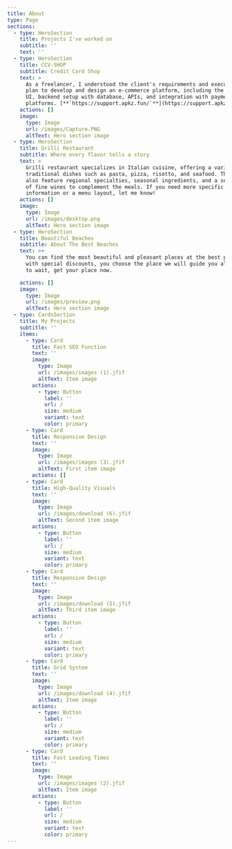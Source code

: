 ```yaml
---
title: About
type: Page
sections:
  - type: HeroSection
    title: Projects I've worked on
    subtitle: ''
    text: ''
  - type: HeroSection
    title: CCV-SHOP
    subtitle: Credit Card Shop
    text: >
      As a freelancer, I understood the client's requirements and executed a
      plan to develop and design an e-commerce platform, including the frontend
      UI, backend setup with database, APIs, and integration with payment
      platforms. [**`https://support.apkz.fun/`**](https://support.apkz.fun/)
    actions: []
    image:
      type: Image
      url: /images/Capture.PNG
      altText: Hero section image
  - type: HeroSection
    title: Grilli Restaurant
    subtitle: Where every flavor tells a story
    text: >
      Grilli restaurant specializes in Italian cuisine, offering a variety of
      traditional dishes such as pasta, pizza, risotto, and seafood. They may
      also feature regional specialties, seasonal ingredients, and a selection
      of fine wines to complement the meals. If you need more specific
      information or a menu layout, let me know!
    actions: []
    image:
      type: Image
      url: /images/desktop.png
      altText: Hero section image
  - type: HeroSection
    title: Beautiful Beaches
    subtitle: About The Best Beaches
    text: >+
      You can find the most beautiful and pleasant places at the best prices
      with special discounts, you choose the place we will guide you all the way
      to wait, get your place now.

    actions: []
    image:
      type: Image
      url: /images/preview.png
      altText: Hero section image
  - type: CardsSection
    title: My Projects
    subtitle: ''
    items:
      - type: Card
        title: Fast SEO Function
        text: ''
        image:
          type: Image
          url: /images/images (1).jfif
          altText: Item image
        actions:
          - type: Button
            label: ''
            url: /
            size: medium
            variant: text
            color: primary
      - type: Card
        title: Responsive Design
        text: ''
        image:
          type: Image
          url: /images/images (3).jfif
          altText: First item image
        actions: []
      - type: Card
        title: High-Quality Visuals
        text: ''
        image:
          type: Image
          url: /images/download (6).jfif
          altText: Second item image
        actions:
          - type: Button
            label: ''
            url: /
            size: medium
            variant: text
            color: primary
      - type: Card
        title: Responsive Design
        text: ''
        image:
          type: Image
          url: /images/download (5).jfif
          altText: Third item image
        actions:
          - type: Button
            label: ''
            url: /
            size: medium
            variant: text
            color: primary
      - type: Card
        title: Grid System
        text: ''
        image:
          type: Image
          url: /images/download (4).jfif
          altText: Item image
        actions:
          - type: Button
            label: ''
            url: /
            size: medium
            variant: text
            color: primary
      - type: Card
        title: Fast Loading Times
        text: ''
        image:
          type: Image
          url: /images/images (2).jfif
          altText: Item image
        actions:
          - type: Button
            label: ''
            url: /
            size: medium
            variant: text
            color: primary
---
```


